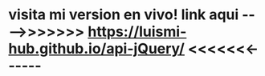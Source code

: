 # visita mi version en vivo! link aqui ---->>>>>>>   https://luismi-hub.github.io/api-jQuery/     <<<<<<<------
